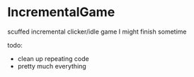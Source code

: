 # IncrementalGame

scuffed incremental clicker/idle game I might finish sometime

todo:
- clean up repeating code
- pretty much everything
